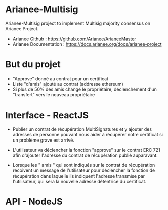 # Arianee-Multisig
Arianee-Multisig project to implement Multisig majority consensus on Arianee Project. 

- Arianee Github : https://github.com/Arianee/ArianeeMaster
- Arianee Documentation : https://docs.arianee.org/docs/arianee-project

# But du projet 

- "Approve" donné au contrat pour un certificat
- Liste "d'amis" ajouté au contrat (addresse ethereum)
- Si plus de 50% des amis change le propriétaire, déclenchement d'un "transfert" vers le nouveau propriétaire

# Interface - ReactJS

- Publier un contrat de récupération MultiSignatures et y ajouter des adresses de personne pouvant nous aider à récupérer notre certificat si un problème grave est arrivé.


- L'utilisateur va déclencher la fonction "approve" sur le contrat ERC 721 afin d'ajouter l'adresse du contrat de récupération publié auparavant.

- Lorsque les " amis " qui sont indiqués sur le contrat de récupération recoivent un message de l'utilisateur pour déclencher la fonction de récupération dans laquelle ils indiquent l'adresse transmise par l'utilisateur, qui sera la nouvelle adresse détentrice du certificat.

# API - NodeJS
